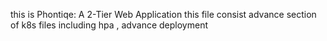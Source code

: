 this is Phontiqe: A 2-Tier Web Application
this file consist advance section of k8s files including hpa , advance deployment 
